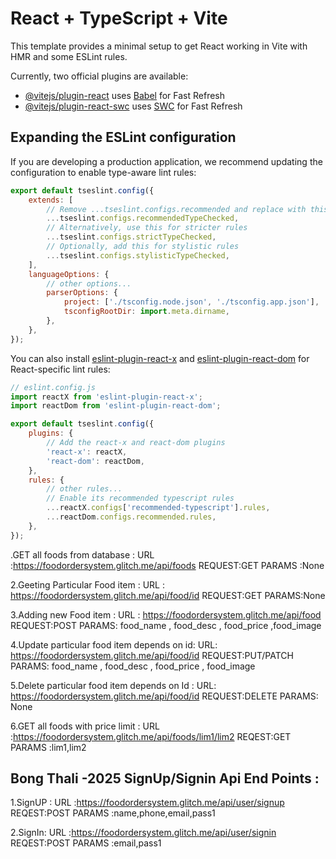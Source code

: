 # React + TypeScript + Vite

This template provides a minimal setup to get React working in Vite with HMR and some ESLint rules.

Currently, two official plugins are available:

-   [@vitejs/plugin-react](https://github.com/vitejs/vite-plugin-react/blob/main/packages/plugin-react) uses [Babel](https://babeljs.io/) for Fast Refresh
-   [@vitejs/plugin-react-swc](https://github.com/vitejs/vite-plugin-react/blob/main/packages/plugin-react-swc) uses [SWC](https://swc.rs/) for Fast Refresh

## Expanding the ESLint configuration

If you are developing a production application, we recommend updating the configuration to enable type-aware lint rules:

```js
export default tseslint.config({
    extends: [
        // Remove ...tseslint.configs.recommended and replace with this
        ...tseslint.configs.recommendedTypeChecked,
        // Alternatively, use this for stricter rules
        ...tseslint.configs.strictTypeChecked,
        // Optionally, add this for stylistic rules
        ...tseslint.configs.stylisticTypeChecked,
    ],
    languageOptions: {
        // other options...
        parserOptions: {
            project: ['./tsconfig.node.json', './tsconfig.app.json'],
            tsconfigRootDir: import.meta.dirname,
        },
    },
});
```

You can also install [eslint-plugin-react-x](https://github.com/Rel1cx/eslint-react/tree/main/packages/plugins/eslint-plugin-react-x) and [eslint-plugin-react-dom](https://github.com/Rel1cx/eslint-react/tree/main/packages/plugins/eslint-plugin-react-dom) for React-specific lint rules:

```js
// eslint.config.js
import reactX from 'eslint-plugin-react-x';
import reactDom from 'eslint-plugin-react-dom';

export default tseslint.config({
    plugins: {
        // Add the react-x and react-dom plugins
        'react-x': reactX,
        'react-dom': reactDom,
    },
    rules: {
        // other rules...
        // Enable its recommended typescript rules
        ...reactX.configs['recommended-typescript'].rules,
        ...reactDom.configs.recommended.rules,
    },
});
```

.GET all foods from database :
URL :https://foodordersystem.glitch.me/api/foods
REQUEST:GET
PARAMS :None

2.Geeting Particular Food item :
URL : https://foodordersystem.glitch.me/api/food/id
REQUEST:GET
PARAMS:None

3.Adding new Food item :
URL : https://foodordersystem.glitch.me/api/food
REQUEST:POST
PARAMS: food_name , food_desc , food_price ,food_image

4.Update particular food item depends on id:
URL: https://foodordersystem.glitch.me/api/food/id
REQUEST:PUT/PATCH
PARAMS: food_name , food_desc , food_price , food_image

5.Delete particular food item depends on Id :
URL: https://foodordersystem.glitch.me/api/food/id
REQUEST:DELETE
PARAMS: None

6.GET all foods with price limit :
URL :https://foodordersystem.glitch.me/api/foods/lim1/lim2
REQEST:GET
PARAMS :lim1,lim2

## Bong Thali -2025 SignUp/Signin Api End Points :

1.SignUP :
URL :https://foodordersystem.glitch.me/api/user/signup
REQEST:POST
PARAMS :name,phone,email,pass1

2.SignIn:
URL :https://foodordersystem.glitch.me/api/user/signin
REQEST:POST
PARAMS :email,pass1
